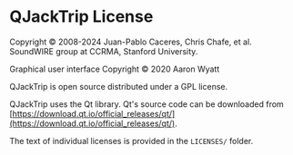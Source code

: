 # QJackTrip License

Copyright © 2008-2024 Juan-Pablo Caceres, Chris Chafe, et al.
SoundWIRE group at CCRMA, Stanford University.

Graphical user interface Copyright © 2020 Aaron Wyatt

QJackTrip is open source distributed under a GPL license.

QJackTrip uses the Qt library. Qt's source code can be downloaded from
[https://download.qt.io/official_releases/qt/](https://download.qt.io/official_releases/qt/).

The text of individual licenses is provided in the `LICENSES/` folder.

